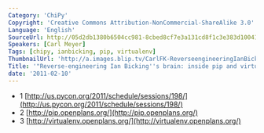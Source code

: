 ```yaml
---
Category: 'ChiPy'
Copyright: 'Creative Commons Attribution-NonCommercial-ShareAlike 3.0'
Language: 'English'
SourceUrl: http://05d2db1380b6504cc981-8cbed8cf7e3a131cd8f1c3e383d10041.r93.cf2.rackcdn.com/chipy/568_reverse-engineering-ian-bicking-s-brain-inside-pip-and-virtualenv.flv
Speakers: [Carl Meyer]
Tags: [chipy, ianbicking, pip, virtualenv]
ThumbnailUrl: 'http://a.images.blip.tv/CarlFK-ReverseengineeringIanBickingsBrainInsidePipAndVirtualenv225.png'
Title: '"Reverse-engineering Ian Bicking''s brain: inside pip and virtualenv."'
date: '2011-02-10'
---
```

  * 1 [http://us.pycon.org/2011/schedule/sessions/198/](http://us.pycon.org/2011/schedule/sessions/198/)
  * 2 [http://pip.openplans.org/](http://pip.openplans.org/)
  * 3 [http://virtualenv.openplans.org/](http://virtualenv.openplans.org/)

